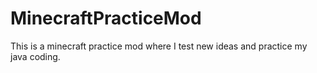 # MinecraftPracticeMod

This is a minecraft practice mod where I test new ideas and practice my java coding.
